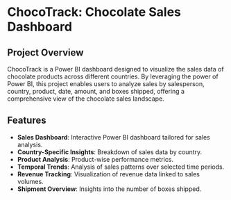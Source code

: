 # ChocoTrack: Chocolate Sales Dashboard

## Project Overview
ChocoTrack is a Power BI dashboard designed to visualize the sales data of chocolate products across different countries. By leveraging the power of Power BI, this project enables users to analyze sales by salesperson, country, product, date, amount, and boxes shipped, offering a comprehensive view of the chocolate sales landscape.

## Features
- **Sales Dashboard**: Interactive Power BI dashboard tailored for sales analysis.
- **Country-Specific Insights**: Breakdown of sales data by country.
- **Product Analysis**: Product-wise performance metrics.
- **Temporal Trends**: Analysis of sales patterns over selected time periods.
- **Revenue Tracking**: Visualization of revenue data linked to sales volumes.
- **Shipment Overview**: Insights into the number of boxes shipped.

